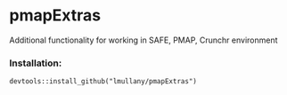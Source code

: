 # pmapExtras
Additional functionality for working in SAFE, PMAP, Crunchr environment

### Installation:
`devtools::install_github("lmullany/pmapExtras")`
